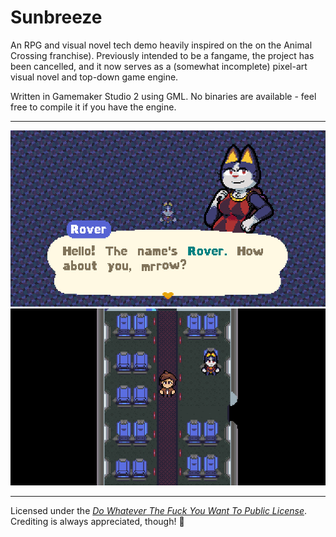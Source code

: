 # Sunbreeze
An RPG and visual novel tech demo heavily inspired on the on the Animal Crossing franchise). Previously intended to be a fangame, the project has been cancelled, and it now serves as a (somewhat incomplete) pixel-art visual novel and top-down game engine.

Written in Gamemaker Studio 2 using GML. No binaries are available - feel free to compile it if you have the engine.

---

![enter image description here](https://raw.githubusercontent.com/despedite/sunbreeze-gms/main/github/dialogue.png)
![enter image description here](https://raw.githubusercontent.com/despedite/sunbreeze-gms/main/github/rpg.png)

---

Licensed under the _[Do Whatever The Fuck You Want To Public License](https://github.com/honiemun/Sunbreeze/blob/main/LICENSE.md)_. Crediting is always appreciated, though! 🧡
